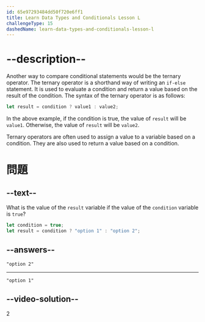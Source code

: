 ```yaml
---
id: 65e97293484dd50f720e6ff1
title: Learn Data Types and Conditionals Lesson L
challengeType: 15
dashedName: learn-data-types-and-conditionals-lesson-l
---
```


# --description--

Another way to compare conditional statements would be the ternary operator. The ternary operator is a shorthand way of writing an `if-else` statement. It is used to evaluate a condition and return a value based on the result of the condition. The syntax of the ternary operator is as follows:

```javascript
let result = condition ? value1 : value2;
```

In the above example, if the condition is true, the value of `result` will be `value1`. Otherwise, the value of `result` will be `value2`.

Ternary operators are often used to assign a value to a variable based on a condition. They are also used to return a value based on a condition.

# 問題

## --text--

What is the value of the `result` variable if the value of the `condition` variable is `true`?

```javascript
let condition = true;
let result = condition ? "option 1" : "option 2";
```

## --answers--

`"option 2"`

---

`"option 1"`


## --video-solution--

2
